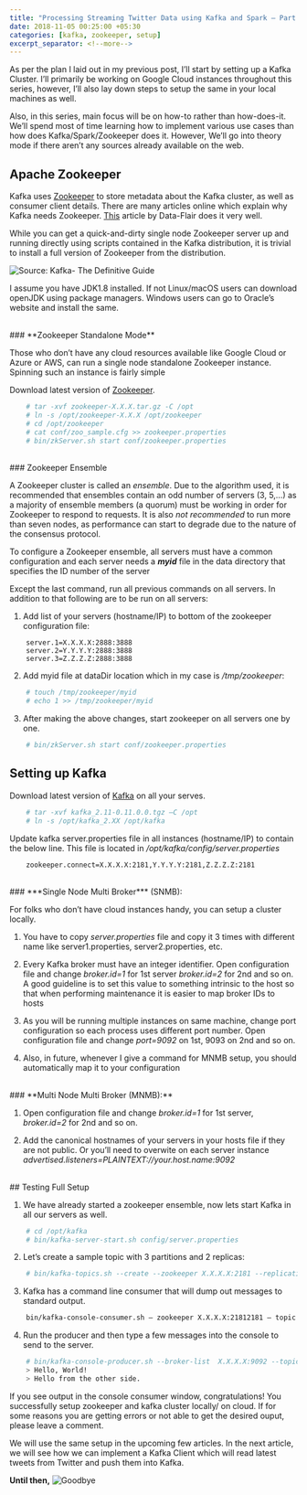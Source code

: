 ```yaml
---
title: "Processing Streaming Twitter Data using Kafka and Spark — Part 1: Setting Up Kafka Cluster"
date: 2018-11-05 00:25:00 +05:30
categories: [kafka, zookeeper, setup]
excerpt_separator: <!--more-->
---
```


As per the plan I laid out in my previous post, I’ll start by setting up a Kafka Cluster. I’ll primarily be working on Google Cloud instances throughout this series, however, I’ll also lay down steps to setup the same in your local machines as well.

Also, in this series, main focus will be on how-to rather than how-does-it. We’ll spend most of time learning how to implement <!--more--> various use cases than how does Kafka/Spark/Zookeeper does it. However, We’ll go into theory mode if there aren’t any sources already available on the web.



## Apache Zookeeper

Kafka uses [Zookeeper](https://zookeeper.apache.org/) to store metadata about the Kafka cluster, as well as consumer client details. There are many articles online which explain why Kafka needs Zookeeper. [This](https://data-flair.training/blogs/zookeeper-in-kafka/) article by Data-Flair does it very well.

While you can get a quick-and-dirty single node  Zookeeper server up and running directly using scripts contained in the Kafka distribution, it is trivial to install a full version of Zookeeper from the distribution.


![Source: Kafka- The Definitive Guide](https://cdn-images-1.medium.com/max/2000/1*0vTDGwBRzFsexzhtiJ4OsQ.png)

I assume you have JDK1.8 installed. If not Linux/macOS users can download openJDK using package managers. Windows users can go to Oracle’s website and install the same.

<br>
### **Zookeeper Standalone Mode**

Those who don’t have any cloud resources available like Google Cloud or Azure or AWS, can run a single node standalone Zookeeper instance. Spinning such an instance is fairly simple

Download latest version of [Zookeeper](https://www.apache.org/dyn/closer.cgi/zookeeper/).

```bash
    # tar -xvf zookeeper-X.X.X.tar.gz -C /opt
    # ln -s /opt/zookeeper-X.X.X /opt/zookeeper
    # cd /opt/zookeeper
    # cat conf/zoo_sample.cfg >> zookeeper.properties
    # bin/zkServer.sh start conf/zookeeper.properties
```

<br>
### Zookeeper Ensemble

A Zookeeper cluster is called an *ensemble*. Due to the algorithm used, it is recommended that ensembles contain an odd number of servers (3, 5,…) as a majority of ensemble members (a quorum) must be working in order for Zookeeper to respond to requests. It is also *not* *recommended* to run more than seven nodes, as performance can start to degrade due to the nature of the consensus protocol.

To configure a Zookeeper ensemble, all servers must have a common configuration and each server needs a ***myid*** file in the data directory that specifies the ID number of the server

Except the last command, run all previous commands on all servers. In addition to that following are to be run on all servers:

1. Add list of your servers (hostname/IP) to bottom of the zookeeper configuration file:

```properties
    server.1=X.X.X.X:2888:3888
    server.2=Y.Y.Y.Y:2888:3888
    server.3=Z.Z.Z.Z:2888:3888
```
2. Add myid file at dataDir location which in my case is */tmp/zookeeper*:
```bash
    # touch /tmp/zookeeper/myid
    # echo 1 >> /tmp/zookeeper/myid
```
3. After making the above changes, start zookeeper on all servers one by one. 
```bash
    # bin/zkServer.sh start conf/zookeeper.properties
```


## Setting up Kafka

Download latest version of [Kafka](http://mirrors.wuchna.com/apachemirror/kafka/2.0.0/kafka_2.11-2.0.0.tgz) on all your serves.
```bash
    # tar -xvf kafka_2.11-0.11.0.0.tgz –C /opt
    # ln -s /opt/kafka_2.XX /opt/kafka
```
Update kafka server.properties file in all instances (hostname/IP) to contain the below line. This file is located in */opt/kafka/config/server.properties*
```properties
    zookeeper.connect=X.X.X.X:2181,Y.Y.Y.Y:2181,Z.Z.Z.Z:2181
```

<br>
### ***Single Node Multi Broker*** (SNMB):

For folks who don’t have cloud instances handy, you can setup a cluster locally. 

1. You have to copy *server.properties* file and copy it 3 times with different name like server1.properties, server2.properties, etc.

1. Every Kafka broker must have an integer identifier. Open configuration file and change *broker.id=1* for 1st server *broker.id=2* for 2nd and so on. A good guideline is to set this value to something intrinsic to the host so that when performing maintenance it is easier to map broker IDs to hosts

1. As you will be running multiple instances on same machine, change port configuration so each process uses different port number. Open configuration file and change *port=9092* on 1st, 9093 on 2nd and so on.

1. Also, in future, whenever I give a command for MNMB setup, you should automatically map it to your configuration

<br>
### **Multi Node Multi Broker (MNMB):**

1. Open configuration file and change *broker.id=1* for 1st server, *broker.id=2* for 2nd and so on.

1. Add the canonical hostnames of your servers in your hosts file if they are not public. Or you’ll need to overwite on each server instance *advertised.listeners=PLAINTEXT://your.host.name:9092*


<br>
## Testing Full Setup

1. We have already started a zookeeper ensemble, now lets start Kafka in all our servers as well.
```bash
    # cd /opt/kafka
    # bin/kafka-server-start.sh config/server.properties
```
2. Let’s create a sample topic with 3 partitions and 2 replicas:
```bash
    # bin/kafka-topics.sh --create --zookeeper X.X.X.X:2181 --replication-factor 2 --partitions 3--topic sample_test
```
3. Kafka has a command line consumer that will dump out messages to standard output.
```bash
    bin/kafka-console-consumer.sh — zookeeper X.X.X.X:21812181 — topic sample_test — from-beginning
```
4. Run the producer and then type a few messages into the console to send to the server.
```bash
    # bin/kafka-console-producer.sh --broker-list  X.X.X.X:9092 --topic sample_test
    > Hello, World!
    > Hello from the other side.
```
If you see output in the console consumer window, congratulations! You successfully setup zookeeper and kafka cluster locally/ on cloud. If for some reasons you are getting errors or not able to get the desired ouput, please leave a comment.

We will use the same setup in the upcoming few articles. In the next article, we will see how we can implement a Kafka Client which will read latest tweets from Twitter and push them into Kafka.

**Until then,**
![Goodbye](https://medium.com/media/62764513b2cb4743d0c8cf9e519d5942)
